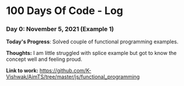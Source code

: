 # 100 Days Of Code - Log

### Day 0: November 5, 2021 (Example 1)

**Today's Progress**: Solved couple of functional programming examples.

**Thoughts:** I am little struggled with splice example but got to know the concept well and feeling proud.

**Link to work:** https://github.com/K-Vishwak/AimTS/tree/master/js/functional_programming